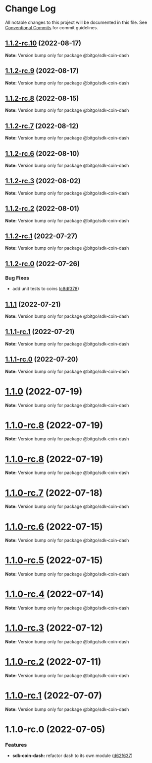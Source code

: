 # Change Log

All notable changes to this project will be documented in this file.
See [Conventional Commits](https://conventionalcommits.org) for commit guidelines.

## [1.1.2-rc.10](https://github.com/BitGo/BitGoJS/compare/@bitgo/sdk-coin-dash@1.1.2-rc.9...@bitgo/sdk-coin-dash@1.1.2-rc.10) (2022-08-17)

**Note:** Version bump only for package @bitgo/sdk-coin-dash





## [1.1.2-rc.9](https://github.com/BitGo/BitGoJS/compare/@bitgo/sdk-coin-dash@1.1.2-rc.8...@bitgo/sdk-coin-dash@1.1.2-rc.9) (2022-08-17)

**Note:** Version bump only for package @bitgo/sdk-coin-dash





## [1.1.2-rc.8](https://github.com/BitGo/BitGoJS/compare/@bitgo/sdk-coin-dash@1.1.2-rc.7...@bitgo/sdk-coin-dash@1.1.2-rc.8) (2022-08-15)

**Note:** Version bump only for package @bitgo/sdk-coin-dash





## [1.1.2-rc.7](https://github.com/BitGo/BitGoJS/compare/@bitgo/sdk-coin-dash@1.1.2-rc.6...@bitgo/sdk-coin-dash@1.1.2-rc.7) (2022-08-12)

**Note:** Version bump only for package @bitgo/sdk-coin-dash





## [1.1.2-rc.6](https://github.com/BitGo/BitGoJS/compare/@bitgo/sdk-coin-dash@1.1.2-rc.5...@bitgo/sdk-coin-dash@1.1.2-rc.6) (2022-08-10)

**Note:** Version bump only for package @bitgo/sdk-coin-dash





## [1.1.2-rc.3](https://github.com/BitGo/BitGoJS/compare/@bitgo/sdk-coin-dash@1.1.2-rc.2...@bitgo/sdk-coin-dash@1.1.2-rc.3) (2022-08-02)

**Note:** Version bump only for package @bitgo/sdk-coin-dash





## [1.1.2-rc.2](https://github.com/BitGo/BitGoJS/compare/@bitgo/sdk-coin-dash@1.1.2-rc.1...@bitgo/sdk-coin-dash@1.1.2-rc.2) (2022-08-01)

**Note:** Version bump only for package @bitgo/sdk-coin-dash





## [1.1.2-rc.1](https://github.com/BitGo/BitGoJS/compare/@bitgo/sdk-coin-dash@1.1.2-rc.0...@bitgo/sdk-coin-dash@1.1.2-rc.1) (2022-07-27)

**Note:** Version bump only for package @bitgo/sdk-coin-dash





## [1.1.2-rc.0](https://github.com/BitGo/BitGoJS/compare/@bitgo/sdk-coin-dash@1.1.1...@bitgo/sdk-coin-dash@1.1.2-rc.0) (2022-07-26)


### Bug Fixes

* add unit tests to coins ([c8df378](https://github.com/BitGo/BitGoJS/commit/c8df378116dae2f67aaf7e9a6bfb98bf42f158d9))





## [1.1.1](https://github.com/BitGo/BitGoJS/compare/@bitgo/sdk-coin-dash@1.1.1-rc.1...@bitgo/sdk-coin-dash@1.1.1) (2022-07-21)

**Note:** Version bump only for package @bitgo/sdk-coin-dash





## [1.1.1-rc.1](https://github.com/BitGo/BitGoJS/compare/@bitgo/sdk-coin-dash@1.1.1-rc.0...@bitgo/sdk-coin-dash@1.1.1-rc.1) (2022-07-21)

**Note:** Version bump only for package @bitgo/sdk-coin-dash





## [1.1.1-rc.0](https://github.com/BitGo/BitGoJS/compare/@bitgo/sdk-coin-dash@1.1.0...@bitgo/sdk-coin-dash@1.1.1-rc.0) (2022-07-20)

**Note:** Version bump only for package @bitgo/sdk-coin-dash





# [1.1.0](https://github.com/BitGo/BitGoJS/compare/@bitgo/sdk-coin-dash@1.1.0-rc.8...@bitgo/sdk-coin-dash@1.1.0) (2022-07-19)

**Note:** Version bump only for package @bitgo/sdk-coin-dash





# [1.1.0-rc.8](https://github.com/BitGo/BitGoJS/compare/@bitgo/sdk-coin-dash@1.1.0-rc.6...@bitgo/sdk-coin-dash@1.1.0-rc.8) (2022-07-19)

**Note:** Version bump only for package @bitgo/sdk-coin-dash

# [1.1.0-rc.8](https://github.com/BitGo/BitGoJS/compare/@bitgo/sdk-coin-dash@1.1.0-rc.6...@bitgo/sdk-coin-dash@1.1.0-rc.8) (2022-07-19)

**Note:** Version bump only for package @bitgo/sdk-coin-dash

# [1.1.0-rc.7](https://github.com/BitGo/BitGoJS/compare/@bitgo/sdk-coin-dash@1.1.0-rc.6...@bitgo/sdk-coin-dash@1.1.0-rc.7) (2022-07-18)

**Note:** Version bump only for package @bitgo/sdk-coin-dash

# [1.1.0-rc.6](https://github.com/BitGo/BitGoJS/compare/@bitgo/sdk-coin-dash@1.1.0-rc.5...@bitgo/sdk-coin-dash@1.1.0-rc.6) (2022-07-15)

**Note:** Version bump only for package @bitgo/sdk-coin-dash

# [1.1.0-rc.5](https://github.com/BitGo/BitGoJS/compare/@bitgo/sdk-coin-dash@1.1.0-rc.3...@bitgo/sdk-coin-dash@1.1.0-rc.5) (2022-07-15)

**Note:** Version bump only for package @bitgo/sdk-coin-dash

# [1.1.0-rc.4](https://github.com/BitGo/BitGoJS/compare/@bitgo/sdk-coin-dash@1.1.0-rc.3...@bitgo/sdk-coin-dash@1.1.0-rc.4) (2022-07-14)

**Note:** Version bump only for package @bitgo/sdk-coin-dash

# [1.1.0-rc.3](https://github.com/BitGo/BitGoJS/compare/@bitgo/sdk-coin-dash@1.1.0-rc.2...@bitgo/sdk-coin-dash@1.1.0-rc.3) (2022-07-12)

**Note:** Version bump only for package @bitgo/sdk-coin-dash

# [1.1.0-rc.2](https://github.com/BitGo/BitGoJS/compare/@bitgo/sdk-coin-dash@1.1.0-rc.1...@bitgo/sdk-coin-dash@1.1.0-rc.2) (2022-07-11)

**Note:** Version bump only for package @bitgo/sdk-coin-dash

# [1.1.0-rc.1](https://github.com/BitGo/BitGoJS/compare/@bitgo/sdk-coin-dash@1.1.0-rc.0...@bitgo/sdk-coin-dash@1.1.0-rc.1) (2022-07-07)

**Note:** Version bump only for package @bitgo/sdk-coin-dash

# 1.1.0-rc.0 (2022-07-05)

### Features

- **sdk-coin-dash:** refactor dash to its own module ([d62f637](https://github.com/BitGo/BitGoJS/commit/d62f637ca3ac47f79c03dfaee98636e580a56020))
